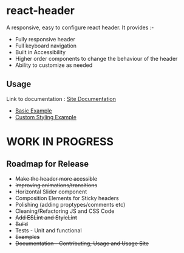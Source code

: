 # react-header
A responsive, easy to configure react header.
It provides :-
 * Fully responsive header
 * Full keyboard navigation
 * Built in Accessibility
 * Higher order components to change the behaviour of the header
 * Ability to customize as needed

## Usage
Link to documentation : [Site Documentation](https://sk1981.github.io/react-header/)
* [Basic Example](https://sk1981.github.io/react-header/basic)
* [Custom Styling Example](https://sk1981.github.io/react-header/styling)


# WORK IN PROGRESS
## Roadmap for Release
* ~~Make the header more acessible~~
* ~~Improving animations/transitions~~
* Horizontal Slider component
* Composition Elements for Sticky headers
* Polishing (adding proptypes/comments etc)
* Cleaning/Refactoring JS and CSS Code
* ~~Add ESLint and StyleLint~~
* ~~Build~~
* Tests - Unit and functional
* ~~Examples~~
* ~~Documentation - Contributing, Usage and Usage Site~~
